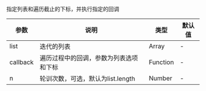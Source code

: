 指定列表和遍历截止的下标，并执行指定的回调

| 参数 | 说明 | 类型 | 默认值 |
| --- | --- | --- | --- |
| list | 迭代的列表 | Array | - |
| callback | 遍历过程中的回调，参数为列表选项和下标 | Function | - |
| n | 轮训次数，可选，默认为list.length  | Number | - |

